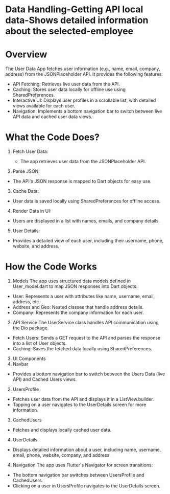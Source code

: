 # Data Handling-Getting API local data-Shows detailed information about the selected-employee
# Overview
The User Data App fetches user information (e.g., name, email, company, address) from the JSONPlaceholder API. It provides the following features:
- API Fetching: Retrieves live user data from the API.
- Caching: Stores user data locally for offline use using SharedPreferences.
- Interactive UI: Displays user profiles in a scrollable list, with detailed views available for each user.
- Navigation: Implements a bottom navigation bar to switch between live API data and cached user data views.
  
# What the Code Does?
1. Fetch User Data:
   - The app retrieves user data from the JSONPlaceholder API.

2. Parse JSON:
  - The API's JSON response is mapped to Dart objects for easy use.

3. Cache Data:
  - User data is saved locally using SharedPreferences for offline access.

4. Render Data in UI:
  - Users are displayed in a list with names, emails, and company details.

5. User Details:
  - Provides a detailed view of each user, including their username, phone, website, and address.
    
# How the Code Works
1. Models
  The app uses structured data models defined in User_model.dart to map JSON responses into Dart objects:
  - User: Represents a user with attributes like name, username, email, address, etc.
  - Address and Geo: Nested classes that handle address details.
  - Company: Represents the company information for each user.
    
2. API Service
  The UserService class handles API communication using the Dio package.
  - Fetch Users: Sends a GET request to the API and parses the response into a list of User objects.
  - Caching: Saves the fetched data locally using SharedPreferences.
    
3. UI Components
  1. Navbar
  - Provides a bottom navigation bar to switch between the Users Data (live API) and Cached Users views.
  2. UsersProfile
  - Fetches user data from the API and displays it in a ListView.builder.
  - Tapping on a user navigates to the UserDetails screen for more information.
  3. CachedUsers
  - Fetches and displays locally cached user data.
  4. UserDetails
  - Displays detailed information about a user, including name, username, email, phone, website, company, and address.
    
4. Navigation
  The app uses Flutter's Navigator for screen transitions:
  - The bottom navigation bar switches between UsersProfile and CachedUsers.
  - Clicking on a user in UsersProfile navigates to the UserDetails screen.

